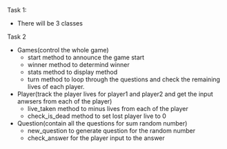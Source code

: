 Task 1:

- There will be 3 classes

Task 2

- Games(control the whole game)
  - start method to announce the game start
  - winner method to determind winner
  - stats method to display method
  - turn method to loop through the questions and check the remaining lives of each player.
- Player(track the player lives for player1 and player2 and get the input anwsers from each of the player)
  - live_taken method to minus lives from each of the player
  - check_is_dead method to set lost player live to 0
- Question(contain all the questions for sum random number)
  - new_question to generate question for the random number
  - check_answer for the player input to the answer
